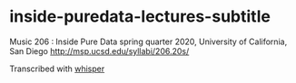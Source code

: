 # inside-puredata-lectures-subtitle

Music 206 : Inside Pure Data
spring quarter 2020, University of California, San Diego
http://msp.ucsd.edu/syllabi/206.20s/

Transcribed with [whisper](https://github.com/openai/whisper)
